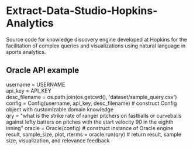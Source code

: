 # Extract-Data-Studio-Hopkins-Analytics
Source code for knowledge discovery engine developed at Hopkins for the facilitation of complex queries and visualizations using natural language in sports analytics.

## Oracle API example
username = USERNAME  
api_key = API_KEY  
desc_filename = os.path.join(os.getcwd(), 'dataset/sample_query.csv')  
config = Config(username, api_key, desc_filename) # construct Config object with customizable domain knowledge  
qry = "what is the strike rate of ranger pitchers on fastballs or curveballs against lefty batters on pitches with the start velocity            90 in the eighth inning"
oracle = Oracle(config) # construct instance of Oracle engine  
result, sample_size, plot, rterms = oracle.run(qry) # return result, sample size, visualization, and relevance feedback
